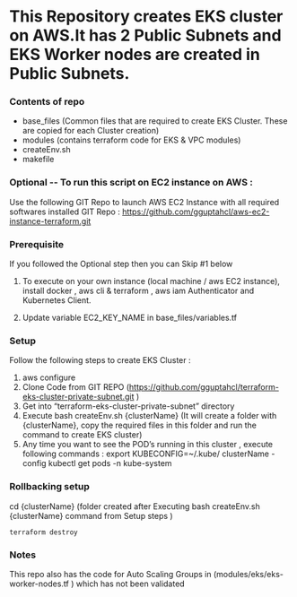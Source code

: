 # This Repository creates EKS cluster on AWS.It has 2 Public Subnets and EKS Worker nodes are created in Public Subnets. 

### Contents of repo
 - base_files (Common files that are required to create EKS Cluster. These are copied for each Cluster creation) 
 - modules (contains terraform code for EKS & VPC modules)
 - createEnv.sh 
 - makefile


### Optional -- To run this script on EC2 instance on AWS : 

Use the following GIT Repo to launch AWS EC2 Instance with all required softwares installed
GIT Repo :  https://github.com/gguptahcl/aws-ec2-instance-terraform.git

### Prerequisite

If you followed the Optional step then you can Skip #1 below 

1) To execute on your own instance (local machine / aws EC2 instance),  
       install docker , aws cli & terraform , aws iam Authenticator and Kubernetes Client.

2) Update variable EC2_KEY_NAME in base_files/variables.tf

### Setup

Follow the following steps to create EKS Cluster :

1) aws configure
2) Clone Code from GIT REPO (https://github.com/gguptahcl/terraform-eks-cluster-private-subnet.git )  
3) Get into “terraform-eks-cluster-private-subnet” directory
4) Execute bash createEnv.sh {clusterName}   (It will create a folder with {clusterName}, copy the required files in this folder and run the command to create EKS cluster)   
5) Any time you want to see the POD’s running in this cluster , execute following commands :
	export KUBECONFIG=~/.kube/ clusterName -config
	kubectl get pods -n kube-system


### Rollbacking setup

cd {clusterName}  (folder created after Executing bash createEnv.sh {clusterName} command from Setup steps )
```
terraform destroy 
```


### Notes

This repo also has the code for Auto Scaling Groups in (modules/eks/eks-worker-nodes.tf ) which has not been validated
